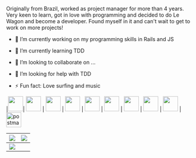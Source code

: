 

Originally from Brazil, worked as project manager for more than 4 years. Very keen to learn, got in love with programming and decided to do Le Wagon and become a developer. Found myself in it and can't wait to get to work on more projects!


- 🔭 I’m currently working on my programming skills in Rails and JS 
- 🌱 I’m currently learning TDD
- 👯 I’m looking to collaborate on ...
- 🤔 I’m looking for help with TDD 

- ⚡ Fun fact: Love surfing and music

|<img src="https://cdn.jsdelivr.net/gh/devicons/devicon/icons/rails/rails-original-wordmark.svg" width=40 />| <img src="https://cdn.jsdelivr.net/gh/devicons/devicon/icons/javascript/javascript-original.svg" width=40 /> | <img src="https://cdn.jsdelivr.net/gh/devicons/devicon/icons/ruby/ruby-original-wordmark.svg" width=40 /> | <img src="https://cdn.jsdelivr.net/gh/devicons/devicon/icons/postgresql/postgresql-original-wordmark.svg" width=40 /> | <img src="https://cdn.jsdelivr.net/gh/devicons/devicon/icons/html5/html5-original-wordmark.svg" width=40 /> | <img src="https://cdn.jsdelivr.net/gh/devicons/devicon/icons/css3/css3-original-wordmark.svg" width=40 /> | <img src="https://cdn.jsdelivr.net/gh/devicons/devicon/icons/bootstrap/bootstrap-original-wordmark.svg" width=40 /> | <img src="https://cdn.jsdelivr.net/gh/devicons/devicon/icons/git/git-original.svg" width=40 /> | <img src="https://cdn.jsdelivr.net/gh/devicons/devicon/icons/heroku/heroku-plain-wordmark.svg" width=40 /> | <img src="https://www.vectorlogo.zone/logos/getpostman/getpostman-icon.svg" alt="postman" width="40">

<img src="https://github-readme-stats.vercel.app/api?username=thiagocal&&show_icons=true&count_private=true&theme=github_dark">|<img src="https://github-readme-streak-stats.herokuapp.com/?user=thiagocal&theme=blueberry_duo"/>
|---|---|
<img src="https://github-readme-stats.vercel.app/api/top-langs/?username=thiagocal&layout=compact&theme=github_dark"/>|
